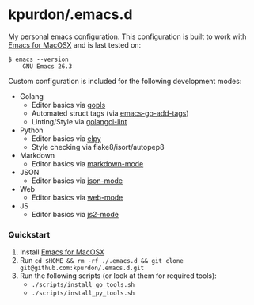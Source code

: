 # kpurdon/.emacs.d

My personal emacs configuration. This configuration is built to work with [Emacs for MacOSX](http://emacsformacosx.com/) and is last tested on:

```
$ emacs --version
    GNU Emacs 26.3
```

Custom configuration is included for the following development modes:

* Golang
    * Editor basics via [gopls](https://github.com/golang/tools/blob/master/gopls/README.md)
    * Automated struct tags (via [emacs-go-add-tags](https://github.com/syohex/emacs-go-add-tags))
	* Linting/Style via [golangci-lint](https://github.com/weijiangan/flycheck-golangci-lint)
* Python
    * Editor basics via [elpy](https://elpy.readthedocs.io/en/latest/)
    * Style checking via flake8/isort/autopep8
* Markdown
    * Editor basics via [markdown-mode](https://jblevins.org/projects/markdown-mode/)
* JSON
    * Editor basics via [json-mode](https://github.com/joshwnj/json-mode)
* Web
    * Editor basics via [web-mode](http://web-mode.org/)
* JS
    * Editor basics via [js2-mode](https://github.com/mooz/js2-mode)

### Quickstart

1. Install [Emacs for MacOSX](http://emacsformacosx.com/)
2. Run `cd $HOME && rm -rf ./.emacs.d && git clone git@github.com:kpurdon/.emacs.d.git`
3. Run the following scripts (or look at them for required tools):
   - `./scripts/install_go_tools.sh`
   - `./scripts/install_py_tools.sh`
